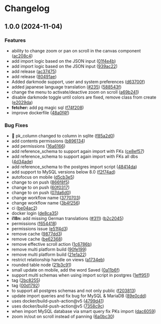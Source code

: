 # Changelog

## 1.0.0 (2024-11-04)


### Features

* ability to change zoom or pan on scroll in the canvas component ([ac208c4](https://github.com/chartdb/chartdb/commit/ac208c47dc307fd0dee5a987bb6ccde8d0599db7))
* add import logic based on the JSON input ([01f4e4b](https://github.com/chartdb/chartdb/commit/01f4e4bc6167c61e9c6b669a10a3f9c84ebc1774))
* add import logic based on the JSON input ([939ac22](https://github.com/chartdb/chartdb/commit/939ac2295f676796b46417433b5ec7625be29839))
* add release ([ac37475](https://github.com/chartdb/chartdb/commit/ac37475f370fb5e11271059aaf25ee98501d4523))
* add release ([80491ae](https://github.com/chartdb/chartdb/commit/80491aea4f9be7b72ced96245607a87b678ead6e))
* Added darkmode support, user and system preferences ([d63700f](https://github.com/chartdb/chartdb/commit/d63700fcfbfc4c65d4a17e93a4b5c48b0c65d9e4))
* added japanese language translation ([#235](https://github.com/chartdb/chartdb/issues/235)) ([588543f](https://github.com/chartdb/chartdb/commit/588543f324bfbec41f1ee67da856b47cc26b1ac2))
* change the menu to activate/deactive zoom on scroll ([a69b241](https://github.com/chartdb/chartdb/commit/a69b241d74f830ebb8f894935c154a53bba93da6))
* disable darkmode toggle until colors are fixed, remove class from create ([e2029da](https://github.com/chartdb/chartdb/commit/e2029da189b2feee772e7d9793ce01e59365f2ca))
* **fetcher:** add pg magic sql ([f74f208](https://github.com/chartdb/chartdb/commit/f74f208a860bf821fd9ace92ffbd91276ef6175c))
* improve dockerfile ([48a0f4f](https://github.com/chartdb/chartdb/commit/48a0f4f240f9fb603a66454e5deb4e7708c6a15d))


### Bug Fixes

* :bug: pk_column changed to column in sqlite ([f85a2d0](https://github.com/chartdb/chartdb/commit/f85a2d086d70e9aa5c63f52a297f290cb2590967))
* add contents permissions ([b896134](https://github.com/chartdb/chartdb/commit/b896134cae940197e6995191dd09124af30ad1a3))
* add permissions ([16a6166](https://github.com/chartdb/chartdb/commit/16a6166b4ad35e879c73ac19a52f8678aad183a8))
* add reference_schema to support again import with FKs ([ce8ef57](https://github.com/chartdb/chartdb/commit/ce8ef57304ab73912275bfbd60e1fee6fe4b104d))
* add reference_schema to support again import with FKs all dbs ([4d34ade](https://github.com/chartdb/chartdb/commit/4d34ade63deb6f4469970ed4fb1f0e4045aa451a))
* add reference_schema to the postgres import script ([48414da](https://github.com/chartdb/chartdb/commit/48414dac83e99d47f2bc195e003689f01602904f))
* add support to MySQL versions below 8.0 ([f2f74ad](https://github.com/chartdb/chartdb/commit/f2f74ad412dfec3a5795182709a949224d37a759))
* autofocus on mobile ([d5cb3e5](https://github.com/chartdb/chartdb/commit/d5cb3e5648203a1552d76818e73c7382b6234f3d))
* change to on push ([866f8f5](https://github.com/chartdb/chartdb/commit/866f8f5ff1aec15a190cad8958d134e9a4ce2a43))
* change to on push ([60f0317](https://github.com/chartdb/chartdb/commit/60f0317ce60c3a8c9dede120e6cfcbbaf4c55174))
* change to on push ([07da6d0](https://github.com/chartdb/chartdb/commit/07da6d05cf9faa809bb9d0f8cd02751f9fb137dc))
* change workflow name ([3770703](https://github.com/chartdb/chartdb/commit/377070391d5573ccaf81ce7bf508bd79393a3d1a))
* change workflow name ([3b4f256](https://github.com/chartdb/chartdb/commit/3b4f2565989247abf88dabd178ad48e188268e33))
* ci ([be04ac2](https://github.com/chartdb/chartdb/commit/be04ac2ff2b2ef17b066bd3a1228408effaa90c4))
* docker login ([de8ca35](https://github.com/chartdb/chartdb/commit/de8ca3580bcfd15ea741a518e78d5e778a8a4ed5))
* **i18n:** add missing German translations ([#311](https://github.com/chartdb/chartdb/issues/311)) ([b2c2045](https://github.com/chartdb/chartdb/commit/b2c20459d55c087f906305707290ac4cfc52055b))
* permissions ([f654418](https://github.com/chartdb/chartdb/commit/f6544186d04bdb54a8afb5489ca62391f8996b1f))
* permissions issue ([e51f4d3](https://github.com/chartdb/chartdb/commit/e51f4d3c1c5471e314c17dc90566e0c8f6e889b9))
* remove cache ([9877dd3](https://github.com/chartdb/chartdb/commit/9877dd3c5a57bfb3e8d3f7efa8e373de3071d217))
* remove cache ([be62368](https://github.com/chartdb/chartdb/commit/be6236877e6005bc326c78fd78529b25e6bec6cb))
* remove effective scroll action ([1c6786b](https://github.com/chartdb/chartdb/commit/1c6786bff44b1be65af814873e40749e37353fa4))
* remove multi platform build ([90fe199](https://github.com/chartdb/chartdb/commit/90fe199b09dd1e46b4b1b29ed9765879bf23c08b))
* remove multi platform build ([21e1a22](https://github.com/chartdb/chartdb/commit/21e1a223bf4fd7d8198ef838801a6c068a26a5ed))
* restrict relationship handle  on views ([a1734eb](https://github.com/chartdb/chartdb/commit/a1734eb376db2642405dc46a4beede8c3f9f79de))
* rounded table node ([21b3c91](https://github.com/chartdb/chartdb/commit/21b3c91d267f0c7f3c9de741365abc23712890a3))
* small update on mobile, add the word Saved ([0a11b6f](https://github.com/chartdb/chartdb/commit/0a11b6f88345126180031ab7359eb941c997c83b))
* support multi schemas when using import script in postgres ([1eff951](https://github.com/chartdb/chartdb/commit/1eff9513eff7c2e52f4752e59ad5afaed52d62eb))
* tag ([2bc8255](https://github.com/chartdb/chartdb/commit/2bc8255c58e0fbec32aeac13e9621e7db690ac7b))
* tag ([00d1792](https://github.com/chartdb/chartdb/commit/00d1792c733335e1c7e82e62cca0e3d3da827a68))
* to support all postgres schemas and not only public ([f203813](https://github.com/chartdb/chartdb/commit/f203813f689e10c5096cdd1a2f4e6b1991c02f33))
* update import queries and fix bug for MySQL & MariaDB ([89e0cdd](https://github.com/chartdb/chartdb/commit/89e0cddd42431ece364301bfb700a140c2df8368))
* uses docker/build-push-action@v5 ([4799d41](https://github.com/chartdb/chartdb/commit/4799d41cd131b8672635aeb71b19a6153b46f4c5))
* uses docker/build-push-action@v5 ([7358c9c](https://github.com/chartdb/chartdb/commit/7358c9c98971896274ffef245ab030897cefea93))
* when import MySQL database via smart query fix PKs import ([dac6059](https://github.com/chartdb/chartdb/commit/dac6059853833d865e0b8a86423b5dac7572e55f))
* zoom in/out on scroll instead of panning ([6a0bc30](https://github.com/chartdb/chartdb/commit/6a0bc30cdbfebed7c12d8ceeba39058d55c170fb))
